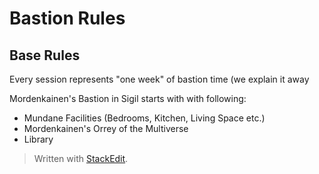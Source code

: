 # Bastion Rules
## Base Rules
Every session represents "one week" of bastion time (we explain it away 


Mordenkainen's Bastion in Sigil starts with with following:
* Mundane Facilities (Bedrooms, Kitchen, Living Space etc.)
* Mordenkainen's Orrey of the Multiverse
* Library




> Written with [StackEdit](https://stackedit.io/).
<!--stackedit_data:
eyJoaXN0b3J5IjpbMzQ0NjI2MDU5XX0=
-->